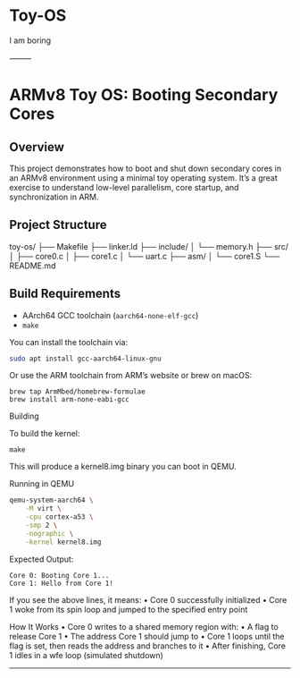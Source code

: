 # Toy-OS
I am boring

⸻


# ARMv8 Toy OS: Booting Secondary Cores

## Overview

This project demonstrates how to boot and shut down secondary cores in an ARMv8 environment using a minimal toy operating system. It’s a great exercise to understand low-level parallelism, core startup, and synchronization in ARM.

## Project Structure

toy-os/
├── Makefile
├── linker.ld
├── include/
│   └── memory.h
├── src/
│   ├── core0.c
│   ├── core1.c
│   └── uart.c
├── asm/
│   └── core1.S
└── README.md

## Build Requirements

- AArch64 GCC toolchain (`aarch64-none-elf-gcc`)
- `make`

You can install the toolchain via:

```bash
sudo apt install gcc-aarch64-linux-gnu
```
Or use the ARM toolchain from ARM’s website or brew on macOS:
```
brew tap ArmMbed/homebrew-formulae
brew install arm-none-eabi-gcc
```
Building

To build the kernel:
```
make
```
This will produce a kernel8.img binary you can boot in QEMU.

Running in QEMU
```bash
qemu-system-aarch64 \
    -M virt \
    -cpu cortex-a53 \
    -smp 2 \
    -nographic \
    -kernel kernel8.img
```
Expected Output:
```
Core 0: Booting Core 1...
Core 1: Hello from Core 1!
```
If you see the above lines, it means:
	•	Core 0 successfully initialized
	•	Core 1 woke from its spin loop and jumped to the specified entry point

How It Works
	•	Core 0 writes to a shared memory region with:
	•	A flag to release Core 1
	•	The address Core 1 should jump to
	•	Core 1 loops until the flag is set, then reads the address and branches to it
	•	After finishing, Core 1 idles in a wfe loop (simulated shutdown)

---
